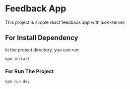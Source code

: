 # Feedback App

This project is simple react feedback app with json-server.

## For Install Dependency

In the project directory, you can run:

```
npm install
```

### For Run The Project

```
npm run dev
```
